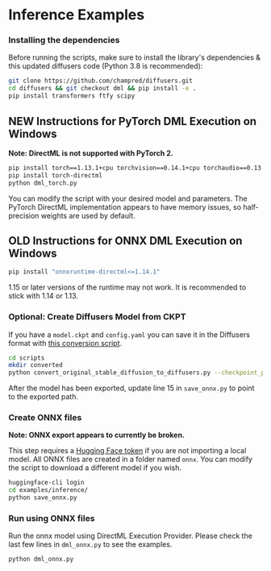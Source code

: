 # Inference Examples
### Installing the dependencies

Before running the scripts, make sure to install the library's dependencies & this updated diffusers code (Python 3.8 is recommended):

```bash
git clone https://github.com/champred/diffusers.git
cd diffusers && git checkout dml && pip install -e .
pip install transformers ftfy scipy
```
## NEW Instructions for PyTorch DML Execution on Windows
**Note: DirectML is not supported with PyTorch 2.**
```bash
pip install torch==1.13.1+cpu torchvision==0.14.1+cpu torchaudio==0.13.1 --extra-index-url https://download.pytorch.org/whl/cpu
pip install torch-directml
python dml_torch.py
```

You can modify the script with your desired model and parameters. The PyTorch DirectML implementation appears to have memory issues, so half-precision weights are used by default.

## OLD Instructions for ONNX DML Execution on Windows
```bash
pip install "onnxruntime-directml<=1.14.1"
```

1.15 or later versions of the runtime may not work. It is recommended to stick with 1.14 or 1.13.

### Optional: Create Diffusers Model from CKPT
If you have a `model.ckpt` and `config.yaml` you can save it in the Diffusers format with [this conversion script](/scripts/convert_original_stable_diffusion_to_diffusers.py).

```bash
cd scripts
mkdir converted
python convert_original_stable_diffusion_to_diffusers.py --checkpoint_path /path/to/model.ckpt --original_config_file /path/to/config.yaml --scheduler_type euler --dump_path converted
```

After the model has been exported, update line 15 in `save_onnx.py` to point to the exported path.

### Create ONNX files
**Note: ONNX export appears to currently be broken.**

This step requires a [Hugging Face token](https://huggingface.co/settings/tokens) if you are not importing a local model. All ONNX files are created in a folder named `onnx`. You can modify the script to download a different model if you wish.

```bash
huggingface-cli login
cd examples/inference/
python save_onnx.py 
```

### Run using ONNX files
Run the onnx model using DirectML Execution Provider. Please check the last few lines in `dml_onnx.py` to see the examples.

```bash
python dml_onnx.py 
```
